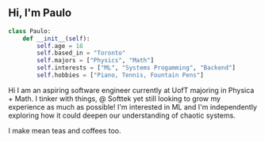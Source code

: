 ## Hi, I'm Paulo
```python
class Paulo:
    def __init__(self):
        self.age = 18
        self.based_in = "Toronto"
        self.majors = ["Physics", "Math"]
        self.interests = ["ML", "Systems Progamming", "Backend"]
        self.hobbies = ["Piano, Tennis, Fountain Pens"]
```

Hi I am an aspiring software engineer currently at UofT majoring in Physica + Math. I tinker with
things, @ Softtek yet still looking to grow my experience as much as possible! I'm interested in ML
and I'm independently exploring how it could deepen our understanding of chaotic systems.

I make mean teas
and coffees too.
